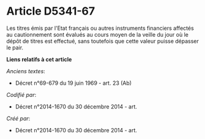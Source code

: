 # Article D5341-67

Les titres émis par l'Etat français ou autres instruments financiers affectés au cautionnement sont évalués au cours moyen de
la veille du jour où le dépôt de titres est effectué, sans toutefois que cette valeur puisse dépasser le pair.

**Liens relatifs à cet article**

_Anciens textes_:

  - Décret n°69-679 du 19 juin 1969 - art. 23 (Ab)

_Codifié par_:

  - Décret n°2014-1670 du 30 décembre 2014 - art.

_Créé par_:

  - Décret n°2014-1670 du 30 décembre 2014 - art.
